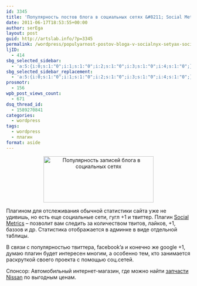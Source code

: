 ```yaml
---
id: 3345
title: 'Популярность постов блога в социальных сетях &#8211; Social Metrics для WordPress'
date: 2011-06-17T18:53:55+00:00
author: serEga
layout: post
guid: http://artslab.info/?p=3345
permalink: /wordpress/populyarnost-postov-bloga-v-socialnyx-setyax-social-metrics-dlya-wordpress/
ljID:
  - 414
sbg_selected_sidebar:
  - 'a:5:{i:0;s:1:"0";i:1;s:1:"0";i:2;s:1:"0";i:3;s:1:"0";i:4;s:1:"0";}'
sbg_selected_sidebar_replacement:
  - 'a:5:{i:0;s:1:"0";i:1;s:1:"0";i:2;s:1:"0";i:3;s:1:"0";i:4;s:1:"0";}'
prosmotr:
  - 156
wpb_post_views_count:
  - 671
dsq_thread_id:
  - 1589270841
categories:
  - wordpress
tags:
  - wordpress
  - плагин
format: aside
---
```

<center>
  <a href="{{site.img_cdn}}/social_metrics.jpg"><img src="{{site.img_cdn}}/social_metrics-300x126.jpg" alt="Популярность записей блога в социальных сетях" title="social_metrics" width="300" height="126" class="alignnone size-medium wp-image-3346" /></a>
</center>

Плагином для отслеживания обычной статистики сайта уже не удивишь, но есть еще социальные сети, гугл +1 и твиттер. Плагин [Social Metrics](http://wordpress.org/extend/plugins/social-metrics/) &#8211; позволит вам следить за количеством твитов, лайков, +1, баззов и др. Статистика отображается в админке в виде отдельной таблицы.

В связи с популярностью твиттера, facebook&#8217;a и конечно же google +1, думаю плагин будет интересен многим, а особенно тем, кто занимается раскруткой своего проекта с помощью соц.сетей.

<!--more-->

Спонсор: Автомобильный интернет-магазин, где можно найти [запчасти Nissan](http://nissan36.ru) по выгодным ценам.